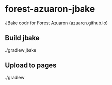 # forest-azuaron-jbake
JBake code for Forest Azuaron (azuaron.github.io)

## Build jbake
./gradlew jbake

## Upload to pages
./gradlew 